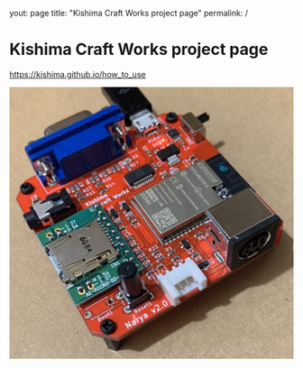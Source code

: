 yout: page
title: "Kishima Craft Works project page"
permalink: /


# Kishima Craft Works project page

https://kishima.github.io/how_to_use



<img src="images/Narya2.0.jpg" alt="test">

